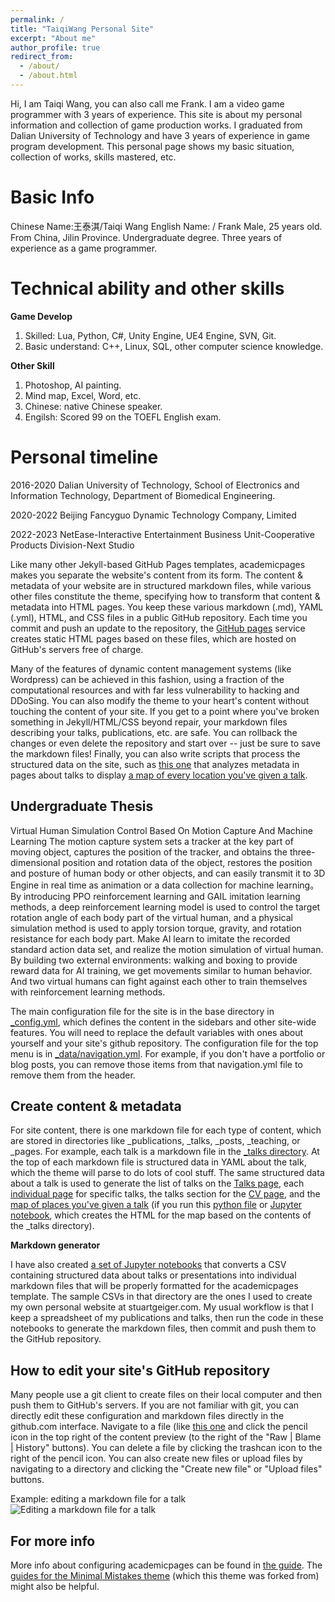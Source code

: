 ```yaml
---
permalink: /
title: "TaiqiWang Personal Site"
excerpt: "About me"
author_profile: true
redirect_from: 
  - /about/
  - /about.html
---
```


Hi, I am Taiqi Wang, you can also call me Frank. I am a video game programmer with 3 years of experience.
This site is about my personal information and collection of game production works.
I graduated from Dalian University of Technology and have 3 years of experience in game program development.
This personal page shows my basic situation, collection of works, skills mastered, etc.

Basic Info
======
Chinese Name:王泰淇/Taiqi Wang
English Name: / Frank
Male, 25 years old.
From China, Jilin Province.
Undergraduate degree.
Three years of experience as a game programmer.

Technical ability and other skills
======
**Game Develop**
1. Skilled: Lua, Python, C#, Unity Engine, UE4 Engine, SVN, Git.
2. Basic understand: C++, Linux, SQL, other computer science knowledge.

**Other Skill**
1. Photoshop, AI painting.
2. Mind map, Excel, Word, etc.
3. Chinese: native Chinese speaker.
4. Engilsh: Scored 99 on the TOEFL English exam.

Personal timeline
======
2016-2020
Dalian University of Technology, School of Electronics and Information Technology, Department of Biomedical Engineering.

2020-2022
Beijing Fancyguo Dynamic Technology Company, Limited

2022-2023
NetEase-Interactive Entertainment Business Unit-Cooperative Products Division-Next Studio

Like many other Jekyll-based GitHub Pages templates, academicpages makes you separate the website's content from its form. The content & metadata of your website are in structured markdown files, while various other files constitute the theme, specifying how to transform that content & metadata into HTML pages. You keep these various markdown (.md), YAML (.yml), HTML, and CSS files in a public GitHub repository. Each time you commit and push an update to the repository, the [GitHub pages](https://pages.github.com/) service creates static HTML pages based on these files, which are hosted on GitHub's servers free of charge.

Many of the features of dynamic content management systems (like Wordpress) can be achieved in this fashion, using a fraction of the computational resources and with far less vulnerability to hacking and DDoSing. You can also modify the theme to your heart's content without touching the content of your site. If you get to a point where you've broken something in Jekyll/HTML/CSS beyond repair, your markdown files describing your talks, publications, etc. are safe. You can rollback the changes or even delete the repository and start over -- just be sure to save the markdown files! Finally, you can also write scripts that process the structured data on the site, such as [this one](https://github.com/academicpages/academicpages.github.io/blob/master/talkmap.ipynb) that analyzes metadata in pages about talks to display [a map of every location you've given a talk](https://academicpages.github.io/talkmap.html).

Undergraduate Thesis
------
Virtual Human Simulation Control Based On Motion Capture And Machine Learning
  The motion capture system sets a tracker at the key part of moving object, captures the position of the tracker, and obtains the three-dimensional position and rotation data of the object, restores the position and posture of human body or other objects, and can easily transmit it to 3D Engine in real time as animation or a data collection for machine learning。
  By introducing PPO reinforcement learning and GAIL imitation learning methods, a deep reinforcement learning model is used to control the target rotation angle of each body part of the virtual human, and a physical simulation method is used to apply torsion torque, gravity, and rotation resistance for each body part. Make AI learn to imitate the recorded standard action data set, and realize the motion simulation of virtual human. By building two external environments: walking and boxing to provide reward data for AI training, we get movements similar to human behavior. And two virtual humans can fight against each other to train themselves with reinforcement learning methods.


The main configuration file for the site is in the base directory in [_config.yml](https://github.com/academicpages/academicpages.github.io/blob/master/_config.yml), which defines the content in the sidebars and other site-wide features. You will need to replace the default variables with ones about yourself and your site's github repository. The configuration file for the top menu is in [_data/navigation.yml](https://github.com/academicpages/academicpages.github.io/blob/master/_data/navigation.yml). For example, if you don't have a portfolio or blog posts, you can remove those items from that navigation.yml file to remove them from the header. 

Create content & metadata
------
For site content, there is one markdown file for each type of content, which are stored in directories like _publications, _talks, _posts, _teaching, or _pages. For example, each talk is a markdown file in the [_talks directory](https://github.com/academicpages/academicpages.github.io/tree/master/_talks). At the top of each markdown file is structured data in YAML about the talk, which the theme will parse to do lots of cool stuff. The same structured data about a talk is used to generate the list of talks on the [Talks page](https://academicpages.github.io/talks), each [individual page](https://academicpages.github.io/talks/2012-03-01-talk-1) for specific talks, the talks section for the [CV page](https://academicpages.github.io/cv), and the [map of places you've given a talk](https://academicpages.github.io/talkmap.html) (if you run this [python file](https://github.com/academicpages/academicpages.github.io/blob/master/talkmap.py) or [Jupyter notebook](https://github.com/academicpages/academicpages.github.io/blob/master/talkmap.ipynb), which creates the HTML for the map based on the contents of the _talks directory).

**Markdown generator**

I have also created [a set of Jupyter notebooks](https://github.com/academicpages/academicpages.github.io/tree/master/markdown_generator
) that converts a CSV containing structured data about talks or presentations into individual markdown files that will be properly formatted for the academicpages template. The sample CSVs in that directory are the ones I used to create my own personal website at stuartgeiger.com. My usual workflow is that I keep a spreadsheet of my publications and talks, then run the code in these notebooks to generate the markdown files, then commit and push them to the GitHub repository.

How to edit your site's GitHub repository
------
Many people use a git client to create files on their local computer and then push them to GitHub's servers. If you are not familiar with git, you can directly edit these configuration and markdown files directly in the github.com interface. Navigate to a file (like [this one](https://github.com/academicpages/academicpages.github.io/blob/master/_talks/2012-03-01-talk-1.md) and click the pencil icon in the top right of the content preview (to the right of the "Raw | Blame | History" buttons). You can delete a file by clicking the trashcan icon to the right of the pencil icon. You can also create new files or upload files by navigating to a directory and clicking the "Create new file" or "Upload files" buttons. 

Example: editing a markdown file for a talk
![Editing a markdown file for a talk](/images/editing-talk.png)

For more info
------
More info about configuring academicpages can be found in [the guide](https://academicpages.github.io/markdown/). The [guides for the Minimal Mistakes theme](https://mmistakes.github.io/minimal-mistakes/docs/configuration/) (which this theme was forked from) might also be helpful.
